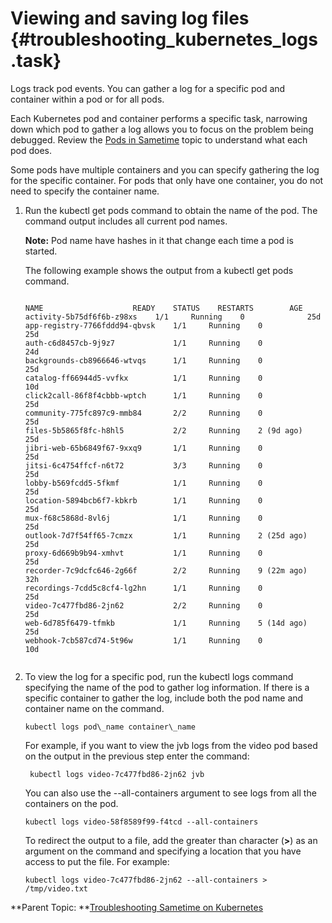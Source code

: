 # Viewing and saving log files {#troubleshooting_kubernetes_logs .task}

Logs track pod events. You can gather a log for a specific pod and container within a pod or for all pods.

Each Kubernetes pod and container performs a specific task, narrowing down which pod to gather a log allows you to focus on the problem being debugged. Review the [Pods in Sametime](pods_descriptions.md) topic to understand what each pod does.

Some pods have multiple containers and you can specify gathering the log for the specific container. For pods that only have one container, you do not need to specify the container name.

1.  Run the kubectl get pods command to obtain the name of the pod. The command output includes all current pod names.

    **Note:** Pod name have hashes in it that change each time a pod is started.

    The following example shows the output from a kubectl get pods command.

    ``` {#codeblock_rjf_ydp_ywb}
    
    NAME			        READY    STATUS    RESTARTS        AGE
    activity-5b75df6f6b-z98xs	 1/1     Running    0              25d
    app-registry-7766fddd94-qbvsk    1/1     Running    0              25d
    auth-c6d8457cb-9j9z7             1/1     Running    0              24d
    backgrounds-cb8966646-wtvqs      1/1     Running    0              25d
    catalog-ff66944d5-vvfkx          1/1     Running    0              10d
    click2call-86f8f4cbbb-wptch      1/1     Running    0              25d
    community-775fc897c9-mmb84       2/2     Running    0              25d
    files-5b5865f8fc-h8hl5           2/2     Running    2 (9d ago)     25d
    jibri-web-65b6849f67-9xxq9       1/1     Running    0              25d
    jitsi-6c4754ffcf-n6t72           3/3     Running    0              25d
    lobby-b569fcdd5-5fkmf            1/1     Running    0              25d
    location-5894bcb6f7-kbkrb        1/1     Running    0              25d
    mux-f68c5868d-8vl6j              1/1     Running    0              25d
    outlook-7d7f54ff65-7cmzx         1/1     Running    2 (25d ago)    25d
    proxy-6d669b9b94-xmhvt           1/1     Running    0              25d
    recorder-7c9dcfc646-2g66f        2/2     Running    9 (22m ago)    32h
    recordings-7cdd5c8cf4-lg2hn      1/1     Running    0              25d
    video-7c477fbd86-2jn62           2/2     Running    0              25d
    web-6d785f6479-tfmkb             1/1     Running    5 (14d ago)    25d
    webhook-7cb587cd74-5t96w         1/1     Running    0              10d
    
    
    ```

2.  To view the log for a specific pod, run the kubectl logs command specifying the name of the pod to gather log information. If there is a specific container to gather the log, include both the pod name and container name on the command.

    ``` {#codeblock_izc_kbj_3vb}
    kubectl logs pod\_name container\_name 
    ```

    For example, if you want to view the jvb logs from the video pod based on the output in the previous step enter the command:

    ``` {#codeblock_kmv_nbj_3vb}
     kubectl logs video-7c477fbd86-2jn62 jvb 
    ```

    You can also use the --all-containers argument to see logs from all the containers on the pod.

    ``` {#codeblock_lbh_pbj_3vb}
    kubectl logs video-58f8589f99-f4tcd --all-containers 
    ```

    To redirect the output to a file, add the greater than character \(**\>**\) as an argument on the command and specifying a location that you have access to put the file. For example:

    ``` {#codeblock_am1_vbj_3vb}
    kubectl logs video-7c477fbd86-2jn62 --all-containers > /tmp/video.txt 
    ```


**Parent Topic:  **[Troubleshooting Sametime on Kubernetes](t_troubleshooting_sametime_kubernetes.md)

